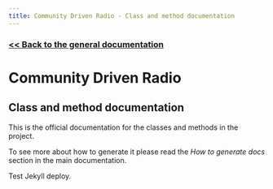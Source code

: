 ```yaml
---
title: Community Driven Radio - Class and method documentation
---
```


### [<< Back to the general documentation](http://bratanov.github.io/community-driven-radio/)

# Community Driven Radio

## Class and method documentation

This is the official documentation for the classes and methods in the project. 

To see more about how to generate it please read the _How to generate docs_ section in the main documentation.

Test Jekyll deploy.